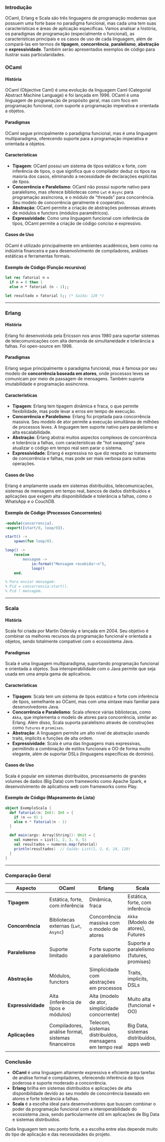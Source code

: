 ### Introdução
OCaml, Erlang e Scala são três linguagens de programação modernas que possuem uma forte base no paradigma funcional, mas cada uma tem suas características e áreas de aplicação específicas. Vamos analisar a história, os paradigmas de programação (especialmente o funcional), as características principais e os casos de uso de cada linguagem, além de compará-las em termos de **tipagem**, **concorrência**, **paralelismo**, **abstração** e **expressividade**. Também serão apresentados exemplos de código para ilustrar suas particularidades.

### OCaml
#### História
OCaml (Objective Caml) é uma evolução da linguagem Caml (Categorial Abstract Machine Language) e foi lançada em 1996. OCaml é uma linguagem de programação de propósito geral, mas com foco em programação funcional, com suporte a programação imperativa e orientada a objetos.

#### Paradigmas
OCaml segue principalmente o paradigma funcional, mas é uma linguagem multiparadigma, oferecendo suporte para a programação imperativa e orientada a objetos. 

#### Características
- **Tipagem**: OCaml possui um sistema de tipos estático e forte, com inferência de tipos, o que significa que o compilador deduz os tipos na maioria dos casos, eliminando a necessidade de declarações explícitas de tipos.
- **Concorrência e Paralelismo**: OCaml não possui suporte nativo para paralelismo, mas oferece bibliotecas como `Lwt` e `Async` para programação assíncrona, e o módulo de "threads" para concorrência. Seu modelo de concorrência geralmente é cooperativo.
- **Abstração**: OCaml permite a criação de abstrações poderosas através de módulos e functors (módulos paramétricos).
- **Expressividade**: Como uma linguagem funcional com inferência de tipos, OCaml permite a criação de código conciso e expressivo.

#### Casos de Uso
OCaml é utilizado principalmente em ambientes acadêmicos, bem como na indústria financeira e para desenvolvimento de compiladores, análises estáticas e ferramentas formais.

#### Exemplo de Código (Função recursiva)
```ocaml
let rec fatorial n = 
  if n = 0 then 1
  else n * fatorial (n - 1);;

let resultado = fatorial 5;; (* Saída: 120 *)
```

---

### Erlang
#### História
Erlang foi desenvolvida pela Ericsson nos anos 1980 para suportar sistemas de telecomunicações com alta demanda de simultaneidade e tolerância a falhas. Foi open-source em 1998.

#### Paradigmas
Erlang segue principalmente o paradigma funcional, mas é famosa por seu modelo de **concorrência baseada em atores**, onde processos leves se comunicam por meio de passagem de mensagens. Também suporta imutabilidade e programação assíncrona.

#### Características
- **Tipagem**: Erlang tem tipagem dinâmica e fraca, o que permite flexibilidade, mas pode levar a erros em tempo de execução.
- **Concorrência e Paralelismo**: Erlang foi projetada para concorrência massiva. Seu modelo de ator permite a execução simultânea de milhões de processos leves. A linguagem tem suporte nativo para paralelismo e alta escalabilidade.
- **Abstração**: Erlang abstrai muitos aspectos complexos de concorrência e tolerância a falhas, com características de "hot swapping" para atualizar o código em tempo real sem parar o sistema.
- **Expressividade**: Erlang é expressiva no que diz respeito ao tratamento de concorrência e falhas, mas pode ser mais verbosa para outras operações.

#### Casos de Uso
Erlang é amplamente usada em sistemas distribuídos, telecomunicações, sistemas de mensagens em tempo real, bancos de dados distribuídos e aplicações que exigem alta disponibilidade e tolerância a falhas, como o WhatsApp e o CouchDB.

#### Exemplo de Código (Processos Concorrentes)
```erlang
-module(concorrencia).
-export([start/0, loop/0]).

start() ->
    spawn(fun loop/0).

loop() ->
    receive
        mensagem ->
            io:format("Mensagem recebida!~n"),
            loop()
    end.

% Para enviar mensagem:
% Pid = concorrencia:start().
% Pid ! mensagem.
```

---

### Scala
#### História
Scala foi criada por Martin Odersky e lançada em 2004. Seu objetivo é combinar os melhores recursos da programação funcional e orientada a objetos, sendo totalmente compatível com o ecossistema Java.

#### Paradigmas
Scala é uma linguagem multiparadigma, suportando programação funcional e orientada a objetos. Sua interoperabilidade com o Java permite que seja usada em uma ampla gama de aplicativos.

#### Características
- **Tipagem**: Scala tem um sistema de tipos estático e forte com inferência de tipos, semelhante ao OCaml, mas com uma sintaxe mais familiar para desenvolvedores Java.
- **Concorrência e Paralelismo**: Scala oferece várias bibliotecas, como `Akka`, que implementa o modelo de atores para concorrência, similar ao Erlang. Além disso, Scala suporta paralelismo através de construções como `futures` e `promises`.
- **Abstração**: A linguagem permite um alto nível de abstração usando traits, implicits e funções de alta ordem.
- **Expressividade**: Scala é uma das linguagens mais expressivas, permitindo a combinação de estilos funcionais e OO de forma muito elegante, além de suportar DSLs (linguagens específicas de domínio).

#### Casos de Uso
Scala é popular em sistemas distribuídos, processamento de grandes volumes de dados (Big Data) com frameworks como Apache Spark, e desenvolvimento de aplicativos web com frameworks como Play.

#### Exemplo de Código (Mapeamento de Lista)
```scala
object ExemploScala {
  def fatorial(n: Int): Int = {
    if (n == 0) 1
    else n * fatorial(n - 1)
  }

  def main(args: Array[String]): Unit = {
    val numeros = List(1, 2, 3, 4, 5)
    val resultados = numeros.map(fatorial)
    println(resultados)  // Saída: List(1, 2, 6, 24, 120)
  }
}
```

---

### Comparação Geral

| Aspecto               | **OCaml**                                    | **Erlang**                                       | **Scala**                                 |
|-----------------------|----------------------------------------------|-------------------------------------------------|------------------------------------------|
| **Tipagem**            | Estática, forte, com inferência              | Dinâmica, fraca                                 | Estática, forte, com inferência          |
| **Concorrência**       | Bibliotecas externas (`Lwt`, `Async`)        | Concorrência massiva com o modelo de atores      | `Akka` (Modelo de atores), Futures       |
| **Paralelismo**        | Suporte limitado                             | Forte suporte a paralelismo                     | Suporte a paralelismo (futures, promises)|
| **Abstração**          | Módulos, functors                           | Simplicidade com abstrações em processos        | Traits, implicits, DSLs                  |
| **Expressividade**     | Alta (inferência de tipos e módulos)         | Alta (modelo de ator, simplicidade concorrente)  | Muito alta (funcional + OO)              |
| **Aplicações**         | Compiladores, análise formal, sistemas financeiros | Telecom, sistemas distribuídos, mensagens em tempo real | Big Data, sistemas distribuídos, apps web |

### Conclusão
- **OCaml** é uma linguagem altamente expressiva e eficiente para tarefas de análise formal e compiladores, oferecendo inferência de tipos poderosa e suporte moderado a concorrência.
- **Erlang** brilha em sistemas distribuídos e aplicações de alta disponibilidade devido ao seu modelo de concorrência baseado em atores e forte tolerância a falhas.
- **Scala** é a escolha ideal para desenvolvedores que buscam combinar o poder da programação funcional com a interoperabilidade do ecossistema Java, sendo particularmente útil em aplicações de Big Data e sistemas distribuídos.

Cada linguagem tem seu ponto forte, e a escolha entre elas depende muito do tipo de aplicação e das necessidades do projeto.
